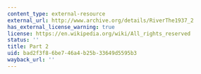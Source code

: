 ```yaml
---
content_type: external-resource
external_url: http://www.archive.org/details/RiverThe1937_2
has_external_license_warning: true
license: https://en.wikipedia.org/wiki/All_rights_reserved
status: ''
title: Part 2
uid: bad2f3f8-6be7-46a4-b25b-33649d5595b3
wayback_url: ''
---
```

